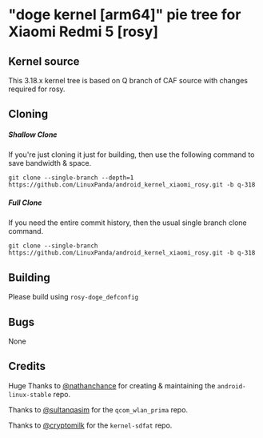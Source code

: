 # "doge kernel [arm64]" pie tree for Xiaomi Redmi 5 [rosy]

## Kernel source
This 3.18.x kernel tree is based on Q branch of CAF source with changes required for rosy.

## Cloning
##### Shallow Clone
If you're just cloning it just for building, then use the following command to save bandwidth & space.

`git clone --single-branch --depth=1 https://github.com/LinuxPanda/android_kernel_xiaomi_rosy.git -b q-318`

##### Full Clone
If you need the entire commit history, then the usual single branch clone command.

`git clone --single-branch https://github.com/LinuxPanda/android_kernel_xiaomi_rosy.git -b q-318`

## Building
Please build using `rosy-doge_defconfig`

## Bugs
None

## Credits
Huge Thanks to [@nathanchance](https://github.com/nathanchance) for creating & maintaining the `android-linux-stable` repo.

Thanks to [@sultanqasim](https://github.com/sultanqasim) for the `qcom_wlan_prima` repo.

Thanks to [@cryptomilk](https://github.com/cryptomilk) for the `kernel-sdfat` repo.
